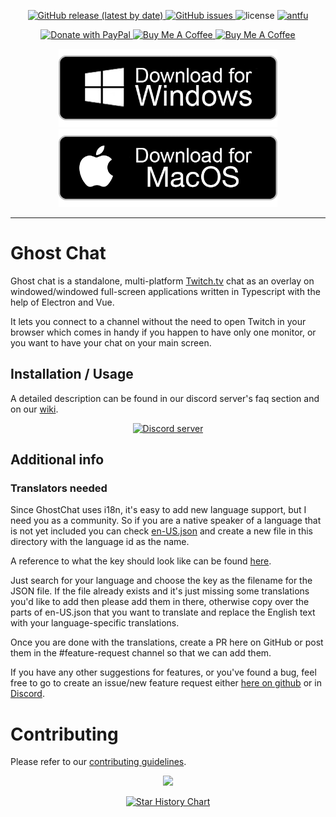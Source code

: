 <p align="center">
  <a href="https://github.com/Enubia/ghost-chat/releases/latest">
    <img alt="GitHub release (latest by date)" src="https://img.shields.io/github/v/release/enubia/ghost-chat">
  </a>
  <a href="https://github.com/Enubia/ghost-chat/issues?q=is%3Aissue+is%3Aopen+sort%3Aupdated-desc">
    <img alt="GitHub issues" src="https://img.shields.io/github/issues/enubia/ghost-chat">
  </a>
  <img alt="license" src="https://img.shields.io/github/license/enubia/ghost-chat">
  <a href="https://github.com/antfu/eslint-config">
    <img alt="antfu" src="https://antfu.me/badge-code-style.svg">
  </a>
</p>

<p align=center>
  <a href="https://www.paypal.com/donate/?hosted_button_id=RQFDVMBP397KG">
    <img src="https://img.shields.io/badge/PayPal-00457C?style=for-the-badge&logo=paypal&logoColor=white" alt="Donate with PayPal" width="145" />
  </a>
  <a href="https://ko-fi.com/enubia">
    <img src="https://img.shields.io/badge/Ko--fi-FF5E5B?style=for-the-badge&logo=ko-fi&logoColor=white" alt="Buy Me A Coffee" width="126" />
  </a>
  <a href="https://www.buymeacoffee.com/enubia" target="_blank">
    <img src="https://cdn.buymeacoffee.com/buttons/v2/default-blue.png" alt="Buy Me A Coffee" style="height: 45px; width: 210px;" >
  </a>
</p>

<p align="center">
  <a href="https://github.com/Enubia/ghost-chat/releases/latest" target="_blank">
    <img src="./markdown-images/windows-button.png" alt="Buy Me A Coffee" width="350" >
  </a>
  <a href="https://github.com/Enubia/ghost-chat/releases/latest">
    <img src="./markdown-images/mac-download-button.png" alt="Donate with PayPal" width="350" />
  </a>
</p>

---

# Ghost Chat

Ghost chat is a standalone, multi-platform [Twitch.tv](https://www.twitch.tv) chat as an overlay on windowed/windowed full-screen applications written in Typescript with the help of Electron and Vue.

It lets you connect to a channel without the need to open Twitch in your browser which comes in handy if you happen to have only one monitor,
or you want to have your chat on your main screen.

## Installation / Usage

A detailed description can be found in our discord server's faq section and on our [wiki](https://github.com/Enubia/ghost-chat/wiki).

<p align="center">
  <a href="https://discord.gg/UVMX32dDcy"><img src="https://discordapp.com/api/guilds/1078447787252916234/widget.png?style=banner2" alt="Discord server"></a>
</p>

## Additional info

### Translators needed
Since GhostChat uses i18n, it's easy to add new language support, but I need you as a community.
So if you are a native speaker of a language that is not yet included you can check [en-US.json](/i18n/locales/en-US.json) and create a new file in this directory with the language id as the name.

A reference to what the key should look like can be found [here](/src/components/languageMappingList.ts).

Just search for your language and choose the key as the filename for the JSON file.
If the file already exists and it's just missing some translations you'd like to add then please add them in there, otherwise copy over the parts of en-US.json that you want to translate and replace the English text with your language-specific translations.

Once you are done with the translations, create a PR here on GitHub or post them in the #feature-request channel so that we can add them.

If you have any other suggestions for features, or you've found a bug, feel free to go to create an issue/new feature request either [here on github](https://github.com/Enubia/ghost-chat/issues/new/choose) or in [Discord](https://discord.gg/UVMX32dDcy).

# Contributing

Please refer to our [contributing guidelines](CONTRIBUTING.md).

<p align="center">
  <a href="https://github.com/enubia/ghost-chat/graphs/contributors">
    <img src="https://contrib.rocks/image?repo=enubia/ghost-chat" />
  </a>
</p>

<p align="center">
    <a href="https://star-history.com/#enubia/ghost-chat&Date">
        <picture>
            <source media="(prefers-color-scheme: dark)"
                srcset="https://api.star-history.com/svg?repos=enubia/ghost-chat&type=Date&theme=dark" />
            <source media="(prefers-color-scheme: light)"
                srcset="https://api.star-history.com/svg?repos=enubia/ghost-chat&type=Date" />
            <img alt="Star History Chart" src="https://api.star-history.com/svg?repos=enubia/ghost-chat&type=Date" />
        </picture>
    </p>
</a>

